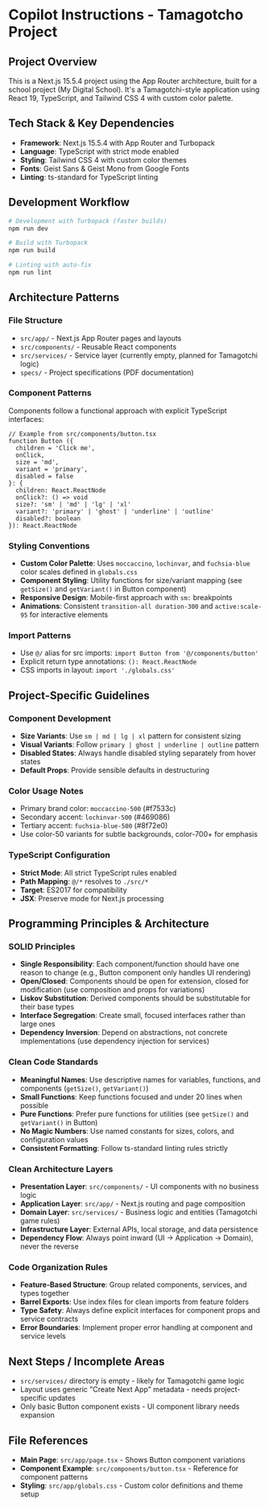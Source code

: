 # Copilot Instructions - Tamagotcho Project

## Project Overview
This is a Next.js 15.5.4 project using the App Router architecture, built for a school project (My Digital School). It's a Tamagotchi-style application using React 19, TypeScript, and Tailwind CSS 4 with custom color palette.

## Tech Stack & Key Dependencies
- **Framework**: Next.js 15.5.4 with App Router and Turbopack
- **Language**: TypeScript with strict mode enabled
- **Styling**: Tailwind CSS 4 with custom color themes
- **Fonts**: Geist Sans & Geist Mono from Google Fonts
- **Linting**: ts-standard for TypeScript linting

## Development Workflow
```bash
# Development with Turbopack (faster builds)
npm run dev

# Build with Turbopack
npm run build

# Linting with auto-fix
npm run lint
```

## Architecture Patterns

### File Structure
- `src/app/` - Next.js App Router pages and layouts
- `src/components/` - Reusable React components
- `src/services/` - Service layer (currently empty, planned for Tamagotchi logic)
- `specs/` - Project specifications (PDF documentation)

### Component Patterns
Components follow a functional approach with explicit TypeScript interfaces:

```tsx
// Example from src/components/button.tsx
function Button ({
  children = 'Click me',
  onClick,
  size = 'md',
  variant = 'primary',
  disabled = false
}: {
  children: React.ReactNode
  onClick?: () => void
  size?: 'sm' | 'md' | 'lg' | 'xl'
  variant?: 'primary' | 'ghost' | 'underline' | 'outline'
  disabled?: boolean
}): React.ReactNode
```

### Styling Conventions
- **Custom Color Palette**: Uses `moccaccino`, `lochinvar`, and `fuchsia-blue` color scales defined in `globals.css`
- **Component Styling**: Utility functions for size/variant mapping (see `getSize()` and `getVariant()` in Button component)
- **Responsive Design**: Mobile-first approach with `sm:` breakpoints
- **Animations**: Consistent `transition-all duration-300` and `active:scale-95` for interactive elements

### Import Patterns
- Use `@/` alias for src imports: `import Button from '@/components/button'`
- Explicit return type annotations: `(): React.ReactNode`
- CSS imports in layout: `import './globals.css'`

## Project-Specific Guidelines

### Component Development
- **Size Variants**: Use `sm | md | lg | xl` pattern for consistent sizing
- **Visual Variants**: Follow `primary | ghost | underline | outline` pattern
- **Disabled States**: Always handle disabled styling separately from hover states
- **Default Props**: Provide sensible defaults in destructuring

### Color Usage Notes
- Primary brand color: `moccaccino-500` (#f7533c)
- Secondary accent: `lochinvar-500` (#469086) 
- Tertiary accent: `fuchsia-blue-500` (#8f72e0)
- Use color-50 variants for subtle backgrounds, color-700+ for emphasis

### TypeScript Configuration
- **Strict Mode**: All strict TypeScript rules enabled
- **Path Mapping**: `@/*` resolves to `./src/*`
- **Target**: ES2017 for compatibility
- **JSX**: Preserve mode for Next.js processing

## Programming Principles & Architecture

### SOLID Principles
- **Single Responsibility**: Each component/function should have one reason to change (e.g., Button component only handles UI rendering)
- **Open/Closed**: Components should be open for extension, closed for modification (use composition and props for variations)
- **Liskov Substitution**: Derived components should be substitutable for their base types
- **Interface Segregation**: Create small, focused interfaces rather than large ones
- **Dependency Inversion**: Depend on abstractions, not concrete implementations (use dependency injection for services)

### Clean Code Standards
- **Meaningful Names**: Use descriptive names for variables, functions, and components (`getSize()`, `getVariant()`)
- **Small Functions**: Keep functions focused and under 20 lines when possible
- **Pure Functions**: Prefer pure functions for utilities (see `getSize()` and `getVariant()` in Button)
- **No Magic Numbers**: Use named constants for sizes, colors, and configuration values
- **Consistent Formatting**: Follow ts-standard linting rules strictly

### Clean Architecture Layers
- **Presentation Layer**: `src/components/` - UI components with no business logic
- **Application Layer**: `src/app/` - Next.js routing and page composition
- **Domain Layer**: `src/services/` - Business logic and entities (Tamagotchi game rules)
- **Infrastructure Layer**: External APIs, local storage, and data persistence
- **Dependency Flow**: Always point inward (UI → Application → Domain), never the reverse

### Code Organization Rules
- **Feature-Based Structure**: Group related components, services, and types together
- **Barrel Exports**: Use index files for clean imports from feature folders
- **Type Safety**: Always define explicit interfaces for component props and service contracts
- **Error Boundaries**: Implement proper error handling at component and service levels

## Next Steps / Incomplete Areas
- `src/services/` directory is empty - likely for Tamagotchi game logic
- Layout uses generic "Create Next App" metadata - needs project-specific updates
- Only basic Button component exists - UI component library needs expansion

## File References
- **Main Page**: `src/app/page.tsx` - Shows Button component variations
- **Component Example**: `src/components/button.tsx` - Reference for component patterns
- **Styling**: `src/app/globals.css` - Custom color definitions and theme setup
